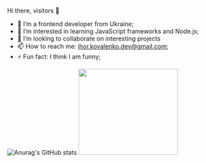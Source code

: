   Hi there, visitors 👋

- 🔭 I’m a frontend developer from Ukraine;  
- 🌱 I’m interested in learning JavaScript frameworks and Node.js;
- 👀 I’m looking to collaborate on interesting projects
- 📫 How to reach me: ihor.kovalenko.dev@gmail.com;
- ⚡ Fun fact: I think I am funny;

![Anurag's GitHub stats](https://github-readme-stats.vercel.app/api?username=ihorkovalenko27&show_icons=true&theme=) 
<img src="https://user-images.githubusercontent.com/77886931/153088287-f02191bc-7010-4656-8f8c-0ddc700bdf45.gif" width="230" height="200"/>
